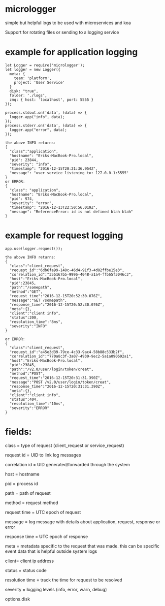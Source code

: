 # micrologger

simple but helpful logs to be used with microservices and koa

Support for rotating files or sending to a logging service

# example for application logging

```
let Logger = require('micrologger');
let logger = new Logger({
  meta: {
    team: 'platform',
    project: 'User Service'
  }
  disk: "true",
  folder: './logs',
  zmq: { host: 'localhost', port: 5555 }
});

process.stdout.on('data', (data) => { 
  logger.app("info", data);
});
process.stderr.on('data', (data) => { 
  logger.app("error", data);
});

the above INFO returns:
{
  "class":"application",
  "hostname": "Eriks-MacBook-Pro.local",
  "pid": 23844,
  "severity": "info",
  "timestamp": "2016-12-15T20:21:36.954Z",
  "message": "user service listening to: 127.0.0.1:5555"
}
or ERROR:
{
  "class": "application",
  "hostname": "Eriks-MacBook-Pro.local",
  "pid": 974,
  "severity": "error",
  "timestamp": "2016-12-13T22:50:56.019Z",
  "message": "ReferenceError: id is not defined blah blah"
}
```
# example for request logging 
```
app.use(logger.request());

the above INFO returns:
{
  "class":"client_request",
  "request_id":"6db6fa99-148c-46d4-91f3-4d82ffbe15e3",
  "correlation_id":"355167b5-9996-4048-a1a4-ffb65f3046c3",
  "host":"Eriks-MacBook-Pro.local",
  "pid":23845,
  "path":"/somepath",
  "method":"GET",
  "request_time":"2016-12-15T20:52:30.076Z",
  "message":"GET /somepath",
  "response_time":"2016-12-15T20:52:30.076Z",
  "meta":{},
  "client":"client info",
  "status":200,
  "resolution_time":"8ms",
  "severity":"INFO"
}

or ERROR:
{
  "class":"client_request",
  "request_id":"a45e3d39-79ce-4c33-9ac4-58b88c533b2f",
  "correlation_id":"770a8c3f-3a07-4939-9ec2-5a1a090692a1",
  "host":"Eriks-MacBook-Pro.local",
  "pid":23845,
  "path":"/v2.0/user/login/token/creat",
  "method":"POST",
  "request_time":"2016-12-15T20:31:31.390Z",
  "message":"POST /v2.0/user/login/token/creat",
  "response_time":"2016-12-15T20:31:31.390Z",
  "meta":{},
  "client":"client info",
  "status":404,
  "resolution_time":"10ms",
  "severity":"ERROR"
}

```
# fields:

class = type of request (client_request or service_request)

request id = UID to link log messages

correlation id = UID generated/forwarded through the system

host = hostname 

pid = process id 

path = path of request

method = request method

request time = UTC epoch of request

message = log message with details about application, request, response or error 

response time = UTC epoch of response 

meta = metadata specific to the request that was made.  this can be specific event data that is helpful outside system logs 

client= client ip address

status = status code 

resolution time = track the time for request to be resolved

severity = logging levels (info, error, warn, debug)

options.disk




